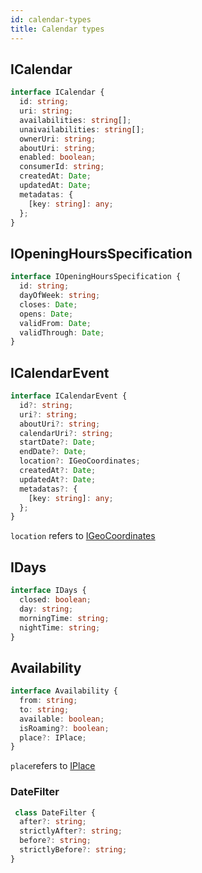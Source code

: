```yaml
---
id: calendar-types
title: Calendar types
---
```


## ICalendar

```ts
interface ICalendar {
  id: string;
  uri: string;
  availabilities: string[];
  unaivailabilities: string[];
  ownerUri: string;
  aboutUri: string;
  enabled: boolean;
  consumerId: string;
  createdAt: Date;
  updatedAt: Date;
  metadatas: {
    [key: string]: any;
  };
}
```

## IOpeningHoursSpecification
```ts
interface IOpeningHoursSpecification {
  id: string;
  dayOfWeek: string;
  closes: Date;
  opens: Date;
  validFrom: Date;
  validThrough: Date;
}
```

## ICalendarEvent
```ts
interface ICalendarEvent {
  id?: string;
  uri?: string;
  aboutUri?: string;
  calendarUri?: string;
  startDate?: Date;
  endDate?: Date;
  location?: IGeoCoordinates;
  createdAt?: Date;
  updatedAt?: Date;
  metadatas?: {
    [key: string]: any;
  };
}
```

`location` refers to [IGeoCoordinates](place-types#igeocoordinates)

## IDays
```ts
interface IDays {
  closed: boolean;
  day: string;
  morningTime: string;
  nightTime: string;
}
```

## Availability
```ts
interface Availability {
  from: string;
  to: string;
  available: boolean;
  isRoaming?: boolean;
  place?: IPlace;
}
```
`place`refers to [IPlace](place-types#iplace)


### DateFilter
```ts
 class DateFilter {
  after?: string;
  strictlyAfter?: string;
  before?: string;
  strictlyBefore?: string;
}
``````